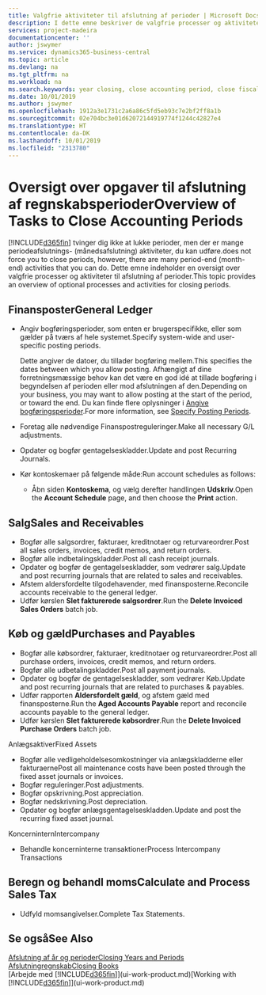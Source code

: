```yaml
---
title: Valgfrie aktiviteter til afslutning af perioder | Microsoft Docs
description: I dette emne beskriver de valgfrie processer og aktiviteter til afslutning af regnskabsperioder i Business Central.
services: project-madeira
documentationcenter: ''
author: jswymer
ms.service: dynamics365-business-central
ms.topic: article
ms.devlang: na
ms.tgt_pltfrm: na
ms.workload: na
ms.search.keywords: year closing, close accounting period, close fiscal year, aging, creditor payments, vendor payments
ms.date: 10/01/2019
ms.author: jswymer
ms.openlocfilehash: 1912a3e1731c2a6a86c5fd5eb93c7e2bf2ff8a1b
ms.sourcegitcommit: 02e704bc3e01d62072144919774f1244c42827e4
ms.translationtype: HT
ms.contentlocale: da-DK
ms.lasthandoff: 10/01/2019
ms.locfileid: "2313780"
---
```

# <a name="overview-of-tasks-to-close-accounting-periods"></a><span data-ttu-id="a3522-103">Oversigt over opgaver til afslutning af regnskabsperioder</span><span class="sxs-lookup"><span data-stu-id="a3522-103">Overview of Tasks to Close Accounting Periods</span></span>
[!INCLUDE[d365fin](includes/d365fin_md.md)] <span data-ttu-id="a3522-104">tvinger dig ikke at lukke perioder, men der er mange periodeafslutnings- (månedsafslutning) aktiviteter, du kan udføre.</span><span class="sxs-lookup"><span data-stu-id="a3522-104">does not force you to close periods, however, there are many period-end (month-end) activities that you can do.</span></span> <span data-ttu-id="a3522-105">Dette emne indeholder en oversigt over valgfrie processer og aktiviteter til afslutning af perioder.</span><span class="sxs-lookup"><span data-stu-id="a3522-105">This topic provides an overview of optional processes and activities for closing periods.</span></span>  

## <a name="general-ledger"></a><span data-ttu-id="a3522-106">Finansposter</span><span class="sxs-lookup"><span data-stu-id="a3522-106">General Ledger</span></span>
* <span data-ttu-id="a3522-107">Angiv bogføringsperioder, som enten er brugerspecifikke, eller som gælder på tværs af hele systemet.</span><span class="sxs-lookup"><span data-stu-id="a3522-107">Specify system-wide and user-specific posting periods.</span></span>  

    <span data-ttu-id="a3522-108">Dette angiver de datoer, du tillader bogføring mellem.</span><span class="sxs-lookup"><span data-stu-id="a3522-108">This specifies the dates between which you allow posting.</span></span> <span data-ttu-id="a3522-109">Afhængigt af dine forretningsmæssige behov kan det være en god idé at tillade bogføring i begyndelsen af perioden eller mod afslutningen af den.</span><span class="sxs-lookup"><span data-stu-id="a3522-109">Depending on your business, you may want to allow posting at the start of the period, or toward the end.</span></span> <span data-ttu-id="a3522-110">Du kan finde flere oplysninger i [Angive bogføringsperioder](finance-how-specify-posting-periods.md).</span><span class="sxs-lookup"><span data-stu-id="a3522-110">For more information, see [Specify Posting Periods](finance-how-specify-posting-periods.md).</span></span>  
* <span data-ttu-id="a3522-111">Foretag alle nødvendige Finanspostreguleringer.</span><span class="sxs-lookup"><span data-stu-id="a3522-111">Make all necessary G/L adjustments.</span></span>  
* <span data-ttu-id="a3522-112">Opdater og bogfør gentagelseskladder.</span><span class="sxs-lookup"><span data-stu-id="a3522-112">Update and post Recurring Journals.</span></span>  
  <!--* Process Consolidations-->
* <span data-ttu-id="a3522-113">Kør kontoskemaer på følgende måde:</span><span class="sxs-lookup"><span data-stu-id="a3522-113">Run account schedules as follows:</span></span>  
  * <span data-ttu-id="a3522-114">Åbn siden **Kontoskema**, og vælg derefter handlingen **Udskriv**.</span><span class="sxs-lookup"><span data-stu-id="a3522-114">Open the **Account Schedule** page, and then choose the **Print** action.</span></span>  

## <a name="sales-and-receivables"></a><span data-ttu-id="a3522-115">Salg</span><span class="sxs-lookup"><span data-stu-id="a3522-115">Sales and Receivables</span></span>
* <span data-ttu-id="a3522-116">Bogfør alle salgsordrer, fakturaer, kreditnotaer og returvareordrer.</span><span class="sxs-lookup"><span data-stu-id="a3522-116">Post all sales orders, invoices, credit memos, and return orders.</span></span>  
* <span data-ttu-id="a3522-117">Bogfør alle indbetalingskladder.</span><span class="sxs-lookup"><span data-stu-id="a3522-117">Post all cash receipt journals.</span></span>  
* <span data-ttu-id="a3522-118">Opdater og bogfør de gentagelseskladder, som vedrører salg.</span><span class="sxs-lookup"><span data-stu-id="a3522-118">Update and post recurring journals that are related to sales and receivables.</span></span>  
* <span data-ttu-id="a3522-119">Afstem aldersfordelte tilgodehavender, med finansposterne.</span><span class="sxs-lookup"><span data-stu-id="a3522-119">Reconcile accounts receivable to the general ledger.</span></span>  
* <span data-ttu-id="a3522-120">Udfør kørslen **Slet fakturerede salgsordrer**.</span><span class="sxs-lookup"><span data-stu-id="a3522-120">Run the **Delete Invoiced Sales Orders** batch job.</span></span>  

## <a name="purchases-and-payables"></a><span data-ttu-id="a3522-121">Køb og gæld</span><span class="sxs-lookup"><span data-stu-id="a3522-121">Purchases and Payables</span></span>
* <span data-ttu-id="a3522-122">Bogfør alle købsordrer, fakturaer, kreditnotaer og returvareordrer.</span><span class="sxs-lookup"><span data-stu-id="a3522-122">Post all purchase orders, invoices, credit memos, and return orders.</span></span>  
* <span data-ttu-id="a3522-123">Bogfør alle udbetalingskladder.</span><span class="sxs-lookup"><span data-stu-id="a3522-123">Post all payment journals.</span></span>  
* <span data-ttu-id="a3522-124">Opdater og bogfør de gentagelseskladder, som vedrører Køb.</span><span class="sxs-lookup"><span data-stu-id="a3522-124">Update and post recurring journals that are related to purchases & payables.</span></span>  
* <span data-ttu-id="a3522-125">Udfør rapporten **Aldersfordelt gæld**, og afstem gæld med finansposterne.</span><span class="sxs-lookup"><span data-stu-id="a3522-125">Run the **Aged Accounts Payable** report and reconcile accounts payable to the general ledger.</span></span>  
* <span data-ttu-id="a3522-126">Udfør kørslen **Slet fakturerede købsordrer**.</span><span class="sxs-lookup"><span data-stu-id="a3522-126">Run the **Delete Invoiced Purchase Orders** batch job.</span></span>  

<span data-ttu-id="a3522-127">Anlægsaktiver</span><span class="sxs-lookup"><span data-stu-id="a3522-127">Fixed Assets</span></span>
* <span data-ttu-id="a3522-128">Bogfør alle vedligeholdelsesomkostninger via anlægskladderne eller fakturaerne</span><span class="sxs-lookup"><span data-stu-id="a3522-128">Post all maintenance costs have been posted through the fixed asset journals or invoices.</span></span>
* <span data-ttu-id="a3522-129">Bogfør reguleringer.</span><span class="sxs-lookup"><span data-stu-id="a3522-129">Post adjustments.</span></span>
* <span data-ttu-id="a3522-130">Bogfør opskrivning.</span><span class="sxs-lookup"><span data-stu-id="a3522-130">Post appreciation.</span></span>
* <span data-ttu-id="a3522-131">Bogfør nedskrivning.</span><span class="sxs-lookup"><span data-stu-id="a3522-131">Post depreciation.</span></span>
* <span data-ttu-id="a3522-132">Opdater og bogfør anlægsgentagelseskladden.</span><span class="sxs-lookup"><span data-stu-id="a3522-132">Update and post the recurring fixed asset journal.</span></span>

<span data-ttu-id="a3522-133">Koncernintern</span><span class="sxs-lookup"><span data-stu-id="a3522-133">Intercompany</span></span>
* <span data-ttu-id="a3522-134">Behandle koncerninterne transaktioner</span><span class="sxs-lookup"><span data-stu-id="a3522-134">Process Intercompany Transactions</span></span>

## <a name="calculate-and-process-sales-tax"></a><span data-ttu-id="a3522-135">Beregn og behandl moms</span><span class="sxs-lookup"><span data-stu-id="a3522-135">Calculate and Process Sales Tax</span></span>
* <span data-ttu-id="a3522-136">Udfyld momsangivelser.</span><span class="sxs-lookup"><span data-stu-id="a3522-136">Complete Tax Statements.</span></span>  

## <a name="see-also"></a><span data-ttu-id="a3522-137">Se også</span><span class="sxs-lookup"><span data-stu-id="a3522-137">See Also</span></span>
[<span data-ttu-id="a3522-138">Afslutning af år og perioder</span><span class="sxs-lookup"><span data-stu-id="a3522-138">Closing Years and Periods</span></span>](year-close-years-periods.md)  
[<span data-ttu-id="a3522-139">Afslutningregnskab</span><span class="sxs-lookup"><span data-stu-id="a3522-139">Closing Books</span></span>](year-close-books.md)  
<span data-ttu-id="a3522-140">[Arbejde med [!INCLUDE[d365fin](includes/d365fin_md.md)]](ui-work-product.md)</span><span class="sxs-lookup"><span data-stu-id="a3522-140">[Working with [!INCLUDE[d365fin](includes/d365fin_md.md)]](ui-work-product.md)</span></span>
